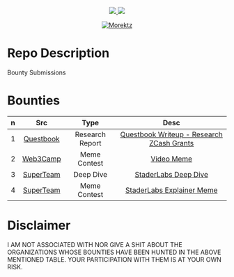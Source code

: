 
<p align="center"><a href="https://bit.ly/morektz" target="_blank"><img src="https://hits.seeyoufarm.com/api/count/incr/badge.svg?url=https%3A%2F%2Fgithub.com%2Fmorektz%2FMorektzBountySmash&count_bg=%23EC3140&title_bg=%23121212&icon=pingdom.svg&icon_color=%23E7E7E7&title=hits&edge_flat=false"/> <a href="https://gitpod.io/#https://github.com/morektz/MorektzBountySmash" target="_blank"><img src="https://img.shields.io/badge/Gitpod-ready--to--code-908a85?logo=gitpod"/></a>

</p>


<p align="center"><a href="https://bit.ly/morektz" target="_blank">
  <img src=https://media.giphy.com/media/aS8ypUweGOXMA/giphy-downsized.gif alt="Morektz"></a>
</p>

# Repo Description

Bounty Submissions

# Bounties 

|n|Src|Type|Desc
|:---|:--:|:--:|:---:|
1| [Questbook](https://www.questbook.app/) |Research Report | [Questbook Writeup - Research ZCash Grants](D/qbrzg.md)
2| [Web3Camp](https://twitter.com/Girlscript1/status/1486940520257835010?s=20&t=4dafTvwHGcs5x2-_wOFrlQ) | Meme Contest | [Video Meme](https://cutt.ly/MorektzWeb3CampMemeContestEntry)
3| [SuperTeam](https://superteam.fun/500-bounties) | Deep Dive | [StaderLabs Deep Dive](https://cutt.ly/MorektzSTBountyStaderLabsDeepDive)
4 | [SuperTeam](https://superteam.fun/500-bounties) | Meme Contest | [StaderLabs Explainer Meme](https://cutt.ly/MorektzSuperTeamMemeContestStaderLabs)

# Disclaimer 

I AM NOT ASSOCIATED WITH NOR GIVE A SHIT ABOUT THE ORGANIZATIONS WHOSE BOUNTIES HAVE BEEN HUNTED IN THE ABOVE MENTIONED TABLE. YOUR PARTICIPATION WITH THEM IS AT YOUR OWN RISK. 